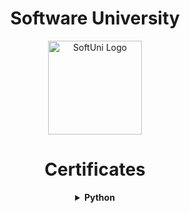 <div align="center">
  <h1> Software University </h1>
  <a href="https://softuni.bg">
    <img src="https://github.com/stefankolevv/SoftUni-Software-Engineering/assets/68730434/7890f3a4-47ce-44df-a67b-90fc71af44b6" alt="SoftUni Logo" width=150>
</a>

<div align='center'>

  <h1> Certificates </h1>

<details> <summary> <b>Python</b> </summary>
  <table> 
        <th>Course</th>
        <th>Link</th>
    </tr>
    <tr> 
        <td>Programming Basics</td>
        <td align='center'><a href="https://softuni.bg/certificates/details/182590/579852f2"">Link</a></td>
    </tr>
    <tr> 
        <td>Programming Fundamentals</td>
        <td align='center'><a href="https://softuni.bg/certificates/details/197574/4550948a">Link</a></td>
    </tr>
     <tr> 
        <td>Python Advanced</td>
        <td align='center'><a href="https://softuni.bg/certificates/details/212035/a20e18f2">Link</a></td>
    </tr>
    <tr> 
        <td>Python OOP</td>
        <td align='center'><a href="https://softuni.bg/certificates/details/213238/6ec796ab">Link</a></td>
    </tr>
</table>
</details>
